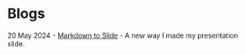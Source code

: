# Blogs
20 May 2024 - [Markdown to Slide](./md2slide.html) - A new way I made my presentation slide.
